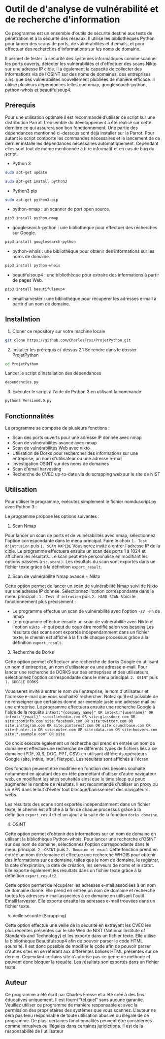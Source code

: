 # Outil de d'analyse de vulnérabilité et de recherche d'information

Ce programme est un ensemble d'outils de sécurité destiné aux tests de pénétration et à la sécurité des réseaux. Il utilise les bibliothèques Python pour lancer des scans de ports, de vulnérabilités et d'emails, et pour effectuer des recherches d'informations sur les noms de domaine.

Il permet de tester la sécurité des systèmes informatiques comme scanner les ports ouverts, détecter les vulnérabilités et d'effectuer des scans Nikto sur une adresse IP cible. Il a également la capacité de collecter des informations via de l’OSINT sur des noms de domaines, des entreprises ainsi que des vulnérabilités nouvellement plubliées de manière efficace. Il utilise plusieurs dépendances telles que nmap, googlesearch-python, python-whois et beautifulsoup4.

## Prérequis

Pour une utilisation optimale il est recommandé d’utiliser ce script sur une distribution Parrot. L’ensemble du développement a été réalisé sur cette dernière ce qui assurera son bon fonctionnement. Une partie des dépendances mentionné ci-dessous sont déjà installer sur la Parrot.
Pour autant le script comporte les commandes nécessaires et le lancement de ce dernier installe les dépendances nécessaires automatiquement. Cependant elles sont tout de même mentionnée à titre informatif et en cas de bug du script.

- Python 3
 ```bash
sudo apt-get update
 ```
 ```bash
sudo apt-get install python3
 ```
- Python3 pip
 ```bash
 sudo apt-get python3-pip
 ```
- python-nmap : un scanner de port open source. 
 ```bash
 pip3 install python-nmap
 ```
- googlesearch-python : une bibliothèque pour effectuer des recherches sur Google.
```bash
pip3 install googlesearch-python
```
- python-whois : une bibliothèque pour obtenir des informations sur les noms de domaine.
```bash
pip3 install python-whois
```
- beautifulsoup4 : une bibliothèque pour extraire des informations à partir de pages Web.
```bash
pip3 install beautifulsoup4
```
- emailharvester : une bibliothèque pour récupérer les adresses e-mail à partir d'un nom de domaine.


## Installation

1. Cloner ce repository sur votre machine locale
```bash
git clone https://github.com/CharlesFrss/ProjetPython.git
```
2. Installer les prérequis ci-dessus
2.1 Se rendre dans le dossier ProjetPython
```bash
cd ProjetPython
```
Lancer le script d'installation des dépendances
```bash
dependencies.py
```
3. Exécuter le script à l'aide de Python 3 en utilisant la commande
```bash
python3 Version6.0.py
```

## Fonctionnalités

Le programme se compose de plusieurs fonctions :

- Scan des ports ouverts pour une adresse IP donnée avec nmap
- Scan de vulnérabilités avancé avec nmap
- Scan de vulnérabilités Web avec nikto
- Utilisation de Dorks pour rechercher des informations sur une entreprise, un nom d'utilisateur ou une adresse e-mail
- Investigation OSINT sur des noms de domaines
- Scan d'email harvesting
- Recherche de CVEC up-to-date via du scrapping web sur le site de NIST

## Utilisation

Pour utiliser le programme, exécutez simplement le fichier nomduscript.py avec Python 3 :

Le programme propose les options suivantes :

1. Scan Nmap

Pour lancer un scan de ports et de vulnérabilités avec nmap, sélectionnez l'option correspondante dans le menu principal.
Faire le choix `1. Test d'intrusion` puis `1. SCAN RAPIDE`
Vous serez invité à entrer l'adresse IP de la cible. Le programme effectuera ensuite un scan des ports 1 à 1024 et affichera les résultats. Le scan peut être personnalisé en modifiant les options passées à `sc.scan()`. Les résultats du scan sont exportés dans un fichier texte grâce à la définition `export_result`.

2. Scan de vulnérabilité Nmap avancé + Nikto

Cette option permet de lancer un scan de vulnérabilité Nmap suivi de Nikto sur une adresse IP donnée.
Sélectionnez l'option correspondante dans le menu principal : 
`1. Test d'intrusion` puis `2. HARD SCAN`.
Voici le fonctionnement plus précisément :
- Le programme effectue un scan de vulnérabilité avec l'option `-sV -Pn` de nmap
- Le programme effectue ensuite un scan de vulnérabilité avec Nikto et l'option `nikto -h` qui peut du coup être modifié selon vos besoins
Les résultats des scans sont exportés indépendamment dans un fichier texte, le chemin est affiché à la fin de chaque processus grâce à la définition `export_result`.

3. Recherche de Dorks

Cette option permet d'effectuer une recherche de dorks Google en utilisant un nom d'entreprise, un nom d'utilisateur ou une adresse e-mail. Pour lancer une recherche de DORKS sur des entreprises et des utilisateurs, sélectionnez l'option correspondante dans le menu principal:
`2. OSINT` puis `1. GOOGLE DORKS`

Vous serez invité à entrer le nom de l'entreprise, le nom d'utilisateur et l'adresse e-mail que vous souhaitez rechercher.
Notez qu'il est possible de ne renseigner que certaines donné par exemple juste une adresse mail ou une entreprise.
Le programme effectuera ensuite une recherche Google à l'aide de la requête `intext:"{company_name}" OR intext:"{username}" OR intext:"{email}" site:linkedin.com OR site:glassdoor.com OR site:zoominfo.com site:facebook.com OR site:twitter.com OR site:instagram.com OR site:pinterest.com OR site:crunchbase.com OR site:hunter.io OR site:owler.com OR site:data.com OR site:hoovers.com site:*.example.com" OR site`

Ce choix execute également un recherche qui prend en entrée un nom de domaine et effectue une recherche de différents types de fichiers liés à ce domaine (PDF, XLS, DOC, PPT, CSV) en utilisant différents opérateurs Google (site, intitle, inurl, filetype). Les résultats sont affichés à l'écran.

Ces fonction peuvent être modifiée en fonction des besoins souhaité notamment en ajoutant des en-tête permettant d'utliser d'autre navigateur web, en modifiant les sites souhaités ainsi que le time sleep qui peux augmenter le nombre de résultats.
Il est recommandé d'utiliser un proxy ou un VPN dans le but d'éviter tout blocage/banissement des navigateurs webs.

Les résultats des scans sont exportés indépendamment dans un fichier texte, le chemin est affiché à la fin de chaque processus grâce à la définition `export_result3` et un ajout à la suite de la fonction `dorks_domaine`.


4. OSINT

Cette option permet d'obtenir des informations sur un nom de domaine en utilisant la bibliothèque Python-whois.
Pour lancer une recherche d'OSINT sur des nom de domaine, sélectionnez l'option correspondante dans le menu principal:
`2. OSINT` puis `2. Domaine et email`
Cette fonction prend en entrée un nom de domaine et effectue une recherche WHOIS pour obtenir des informations sur ce domaine, telles que le nom de domaine, le registrar, la date d'expiration, la date de création, les serveurs de noms et le statut. Elle exporte également les résultats dans un fichier texte grâce à la définition `export_result2`.

Cette option permet de récupérer les adresses e-mail associées à un nom de domaine donné. Elle prend en entrée un nom de domaine et recherche toutes les adresses e-mail associées à ce domaine en utilisant l'outil EmailHarvester. Elle exporte ensuite les adresses e-mail trouvées dans un fichier texte.


5. Veille sécurité (Scrapping)

Cette option effectue une veille de la sécurité en extrayant les CVEC les plus récentes présentes sur le site Web de NIST (National Institute of Standards and Technology) et les exporte dans un fichier texte.
Elle utilise la bibliothèque Beautifulsoup4 afin de pouvoir parser le code HTML souhaité.
Il est donc possible de modifier le code afin de pouvoir parser d'autres sites en se référant aux différentes balises HTML présentes sur ce dernier.
Cependant certains site n'autorise pas ce genre de méthode et peuvent donc bloquer la requête.
Les résultats son exportés dans un fichier texte.


## Auteur

Ce programme a été écrit par Charles Fresse et a été créé à des fins éducatives uniquement. Il est fourni "tel quel" sans aucune garantie. Veuillez utiliser ce programme de manière responsable et avec la permission des propriétaires des systèmes que vous scannez. L'auteur ne sera pas tenu responsable de toute utilisation abusive ou illégale de ce programme.
De plus, certaines fonctionnalités peuvent être considérées comme intrusives ou illégales dans certaines juridictions. Il est de la responsabilité de l'utilisateur

